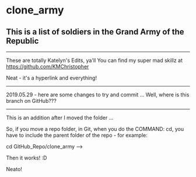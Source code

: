 # clone_army

This is a list of soldiers in the Grand Army of the Republic
--
***
These are totally Katelyn's Edits, ya'll 
You can find my super mad skillz at https://github.com/KMChristopher 

Neat - it's a hyperlink and everything! 
***
2019.05.29 - here are some changes to try and commit ... Well, where is this branch on GitHub??? 

____

This is an addition after I moved the folder ... 

So, if you move a repo folder, in Git, when you do the COMMAND: cd, you have to include the parent folder of the repo - for example:

cd GitHub_Repo/clone_army -->

Then it works! :D

Neato! 
